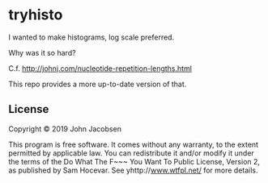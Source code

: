 # tryhisto

I wanted to make histograms, log scale preferred.

Why was it so hard?

C.f. http://johnj.com/nucleotide-repetition-lengths.html

This repo provides a more up-to-date version of that.

## License

Copyright © 2019 John Jacobsen

This program is free software. It comes without any warranty, to
the extent permitted by applicable law. You can redistribute it
and/or modify it under the terms of the Do What The F~~~ You Want
To Public License, Version 2, as published by Sam Hocevar. See
yhttp://www.wtfpl.net/ for more details.
